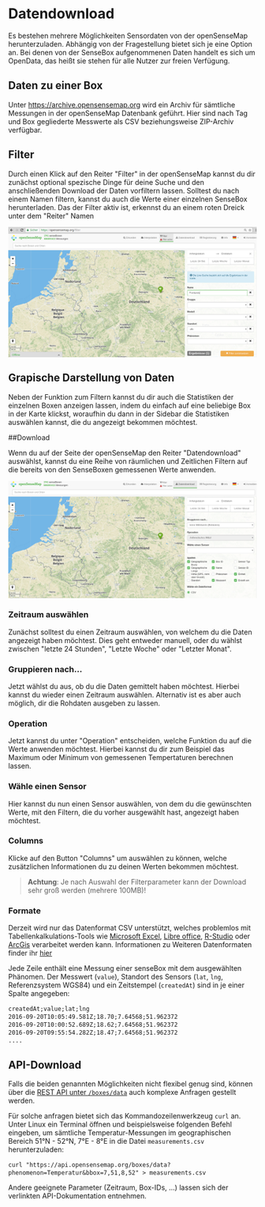 # Datendownload
Es bestehen mehrere Möglichkeiten Sensordaten von der openSenseMap herunterzuladen.
Abhängig von der Fragestellung bietet sich je eine Option an.
Bei denen von der SenseBox aufgenommenen Daten handelt es sich um OpenData, das heißt sie stehen für alle Nutzer zur freien Verfügung. 

## Daten zu einer Box
Unter <https://archive.opensensemap.org> wird ein Archiv für sämtliche Messungen in der openSenseMap Datenbank geführt.
Hier sind nach Tag und Box gegliederte Messwerte als CSV beziehungsweise ZIP-Archiv verfügbar.

## Filter

Durch einen Klick auf den Reiter "Filter" in der openSenseMap kannst du dir zunächst optional spezische Dinge für deine Suche und den anschließenden Download der Daten vorfiltern lassen.
Solltest du nach einem Namen filtern, kannst du auch die Werte einer einzelnen SenseBox herunterladen.
Das der Filter aktiv ist, erkennst du an einem roten Dreick unter dem "Reiter" Namen

<img src="https://raw.githubusercontent.com/sensebox/resources/master/images/filter.png" align="center" width="900"/>


## Grapische Darstellung von Daten  

Neben der Funktion zum Filtern kannst du dir auch die Statistiken der einzelnen Boxen anzeigen lassen, indem du einfach auf eine beliebige Box in der Karte klickst, woraufhin du dann in der Sidebar die Statistiken auswählen 
kannst, die du angezeigt bekommen möchtest.

##Download

Wenn du auf der Seite der openSenseMap den Reiter "Datendownload" auswählst, kannst du eine Reihe von räumlichen und Zeitlichen Filtern auf die bereits von den SenseBoxen gemessenen Werte anwenden.

<img src="https://raw.githubusercontent.com/sensebox/resources/master/images/downl.png" align="center" width="900"/>


### Zeitraum auswählen
Zunächst solltest du einen Zeitraum auswählen, von welchem du die Daten angezeigt haben möchtest.
Dies geht entweder manuell, oder du wählst zwischen "letzte 24 Stunden",
"Letzte Woche" oder "Letzter Monat".  


### Gruppieren nach...
Jetzt wählst du aus, ob du die Daten gemittelt haben möchtest. Hierbei kannst du wieder einen Zeitraum auswählen.
Alternativ ist es aber auch möglich, dir die Rohdaten ausgeben zu lassen.

### Operation
Jetzt kannst du unter "Operation" entscheiden, welche Funktion du auf die Werte anwenden möchtest.
Hierbei kannst du dir zum Beispiel das Maximum oder Minimum von gemessenen Tempertaturen berechnen lassen.

### Wähle einen Sensor
Hier kannst du nun einen Sensor auswählen, von dem du die gewünschten Werte, mit den Filtern, die du vorher ausgewählt hast, angezeigt haben möchtest.

### Columns
Klicke auf den Button "Columns" um auswählen zu können, welche zusätzlichen Informationen du zu deinen Werten bekommen möchtest.



> **Achtung**: Je nach Auswahl der Filterparameter kann der Download sehr groß werden (mehrere 100MB)!


### Formate
Derzeit wird nur das Datenformat CSV unterstützt, welches problemlos mit Tabellenkalkulations-Tools wie 
[Microsoft Excel](excel.md), [Libre office](libre.md), [R-Studio](R.md) oder [ArcGis](Arc.md) verarbeitet werden kann.
Informationen zu Weiteren Datenformaten finder ihr [hier](formate.md)

Jede Zeile enthält eine Messung einer senseBox mit dem ausgewählten Phänomen.
Der Messwert (`value`), Standort des Sensors (`lat`, `lng`, Referenzsystem WGS84) und ein Zeitstempel (`createdAt`) sind in je einer Spalte angegeben:

```csv
createdAt;value;lat;lng
2016-09-20T10:05:49.581Z;18.70;7.64568;51.962372
2016-09-20T10:00:52.689Z;18.62;7.64568;51.962372
2016-09-20T09:55:54.282Z;18.47;7.64568;51.962372
....
```

## API-Download
Falls die beiden genannten Möglichkeiten nicht flexibel genug sind, können über die [REST API unter `/boxes/data`](osem_api.md#get-latest-measurements-for-a-phenomenon-as-csv-) auch komplexe Anfragen gestellt werden.

Für solche anfragen bietet sich das Kommandozeilenwerkzeug `curl` an.
Unter Linux ein Terminal öffnen und beispielsweise folgenden Befehl eingeben, um sämtliche Temperatur-Messungen im geographischen Bereich 51°N - 52°N, 7°E - 8°E in die Datei `measurements.csv` herunterzuladen:

```
curl "https://api.opensensemap.org/boxes/data?phenomenon=Temperatur&bbox=7,51,8,52" > measurements.csv
```

Andere geeignete Parameter (Zeitraum, Box-IDs, ...) lassen sich der verlinkten API-Dokumentation entnehmen.
